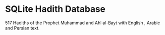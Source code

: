# SQLite Hadith Database
517 Hadiths of the Prophet Muhammad  and Ahl al-Bayt with English , Arabic and Persian text.
